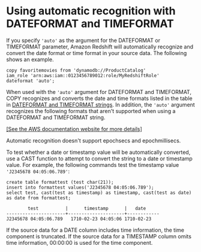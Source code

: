 # Using automatic recognition with DATEFORMAT and TIMEFORMAT<a name="automatic-recognition"></a>

If you specify `'auto'` as the argument for the DATEFORMAT or TIMEFORMAT parameter, Amazon Redshift will automatically recognize and convert the date format or time format in your source data\. The following shows an example\.

```
copy favoritemovies from 'dynamodb://ProductCatalog' 
iam_role 'arn:aws:iam::0123456789012:role/MyRedshiftRole'
dateformat 'auto';
```

When used with the `'auto'` argument for DATEFORMAT and TIMEFORMAT, COPY recognizes and converts the date and time formats listed in the table in [ DATEFORMAT and TIMEFORMAT strings](r_DATEFORMAT_and_TIMEFORMAT_strings.md)\. In addition, the `'auto'` argument recognizes the following formats that aren't supported when using a DATEFORMAT and TIMEFORMAT string\.

[\[See the AWS documentation website for more details\]](http://docs.aws.amazon.com/redshift/latest/dg/automatic-recognition.html)

Automatic recognition doesn't support epochsecs and epochmillisecs\.

To test whether a date or timestamp value will be automatically converted, use a CAST function to attempt to convert the string to a date or timestamp value\. For example, the following commands test the timestamp value `'J2345678 04:05:06.789'`:

```
create table formattest (test char(21));
insert into formattest values('J2345678 04:05:06.789');
select test, cast(test as timestamp) as timestamp, cast(test as date) as date from formattest;

        test          |      timestamp      |	date
----------------------+---------------------+------------
J2345678 04:05:06.789   1710-02-23 04:05:06	1710-02-23
```

If the source data for a DATE column includes time information, the time component is truncated\. If the source data for a TIMESTAMP column omits time information, 00:00:00 is used for the time component\.

